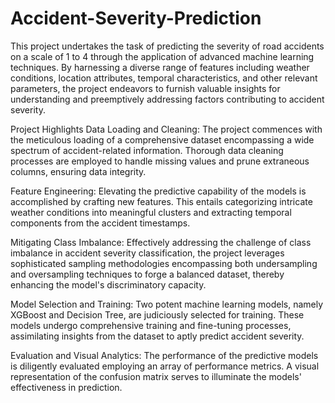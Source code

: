 # Accident-Severity-Prediction

This project undertakes the task of predicting the severity of road accidents on a scale of 1 to 4 through the application of advanced machine learning techniques. By harnessing a diverse range of features including weather conditions, location attributes, temporal characteristics, and other relevant parameters, the project endeavors to furnish valuable insights for understanding and preemptively addressing factors contributing to accident severity.

Project Highlights
Data Loading and Cleaning: The project commences with the meticulous loading of a comprehensive dataset encompassing a wide spectrum of accident-related information. Thorough data cleaning processes are employed to handle missing values and prune extraneous columns, ensuring data integrity.

Feature Engineering: Elevating the predictive capability of the models is accomplished by crafting new features. This entails categorizing intricate weather conditions into meaningful clusters and extracting temporal components from the accident timestamps.

Mitigating Class Imbalance: Effectively addressing the challenge of class imbalance in accident severity classification, the project leverages sophisticated sampling methodologies encompassing both undersampling and oversampling techniques to forge a balanced dataset, thereby enhancing the model's discriminatory capacity.

Model Selection and Training: Two potent machine learning models, namely XGBoost and Decision Tree, are judiciously selected for training. These models undergo comprehensive training and fine-tuning processes, assimilating insights from the dataset to aptly predict accident severity.

Evaluation and Visual Analytics: The performance of the predictive models is diligently evaluated employing an array of performance metrics. A visual representation of the confusion matrix serves to illuminate the models' effectiveness in prediction.

